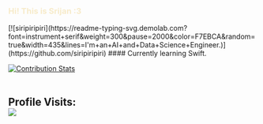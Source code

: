<div>
<h3 style="color: #F7EBCA"> Hi! This is Srijan :3 </h3>
</div>
[![siripiripiri](https://readme-typing-svg.demolab.com?font=instrument+serif&weight=300&pause=2000&color=F7EBCA&random=true&width=435&lines=I'm+an+AI+and+Data+Science+Engineer.)](https://github.com/siripiripiri)
#### Currently learning Swift.

<!--
**siripiripiri/siripiripiri** is a ✨ _special_ ✨ repository because its `README.md` (this file) appears on your GitHub profile.

-->

[![Contribution Stats](https://github-contribution-stats.vercel.app/api/?username=siripiripiri)](https://github.com/siripiripiri/github-contribution-stats/)
<br><br>
## Profile Visits: <br> ![](https://profile-counter.glitch.me/siripiripiri/count.svg)
